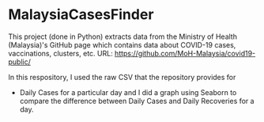 # MalaysiaCasesFinder

This project (done in Python) extracts data from the Ministry of Health (Malaysia)'s GitHub page which contains data about COVID-19 cases, vaccinations, clusters, etc.
URL: https://github.com/MoH-Malaysia/covid19-public/

In this respository, I used the raw CSV that the repository provides for
- Daily Cases for a particular day and I did a graph using Seaborn to compare the difference between Daily Cases and Daily Recoveries for a day.
